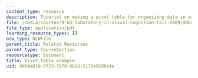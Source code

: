 ```yaml
---
content_type: resource
description: Tutorial on making a pivot table for organizing data in excel.
file: /media/courses/9-63-laboratory-in-visual-cognition-fall-2009/dd64a8105f3379789b285170e92d6e4a_MIT9_63F09_rr04.pdf
file_type: application/pdf
learning_resource_types: []
ocw_type: OCWFile
parent_title: Related Resources
parent_type: CourseSection
resourcetype: Document
title: Pivot table example
uid: dd64a810-5f33-7978-9b28-5170e92d6e4a
---
```

